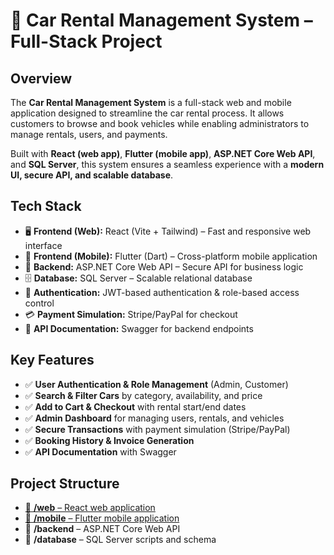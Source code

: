 # 🚗 Car Rental Management System – Full-Stack Project

## Overview
The **Car Rental Management System** is a full-stack web and mobile application designed to streamline the car rental process. It allows customers to browse and book vehicles while enabling administrators to manage rentals, users, and payments.

Built with **React (web app)**, **Flutter (mobile app)**, **ASP.NET Core Web API**, and **SQL Server**, this system ensures a seamless experience with a **modern UI, secure API, and scalable database**.

## Tech Stack
- 🖥 **Frontend (Web):** React (Vite + Tailwind) – Fast and responsive web interface
- 📱 **Frontend (Mobile):** Flutter (Dart) – Cross-platform mobile application
- 🔗 **Backend:** ASP.NET Core Web API – Secure API for business logic
- 🗄 **Database:** SQL Server – Scalable relational database
- 🔐 **Authentication:** JWT-based authentication & role-based access control
- 💳 **Payment Simulation:** Stripe/PayPal for checkout
- 📜 **API Documentation:** Swagger for backend endpoints

## Key Features
- ✅ **User Authentication & Role Management** (Admin, Customer)
- ✅ **Search & Filter Cars** by category, availability, and price
- ✅ **Add to Cart & Checkout** with rental start/end dates
- ✅ **Admin Dashboard** for managing users, rentals, and vehicles
- ✅ **Secure Transactions** with payment simulation (Stripe/PayPal)
- ✅ **Booking History & Invoice Generation**
- ✅ **API Documentation** with Swagger

## Project Structure
- [📂 **/web** – React web application](https://github.com/Shongwe/flutter_App/tree/97c8e3eb17ff640ff9ec1ce36ab9f826e4635021/web)
- [📂 **/mobile** – Flutter mobile application]() 
- 📂 **/backend** – ASP.NET Core Web API
- 📂 **/database** – SQL Server scripts and schema

